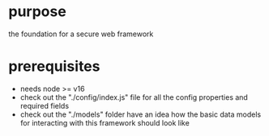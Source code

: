 # purpose

the foundation for a secure web framework

# prerequisites

- needs node >= v16
- check out the "./config/index.js" file for all the config properties and required fields
- check out the "./models" folder have an idea how the basic data models for interacting with this framework should look like 